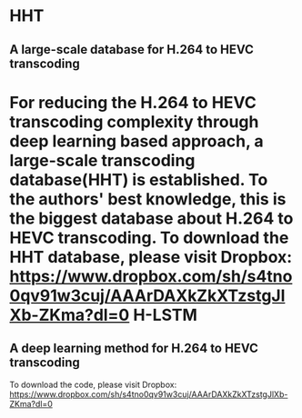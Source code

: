 HHT
====
A large-scale database for H.264 to HEVC transcoding
-------  
For reducing the H.264 to HEVC transcoding complexity through deep learning based approach, a large-scale transcoding database(HHT) is established. To the authors' best knowledge, this is the biggest database about H.264 to HEVC transcoding. To download the HHT database, please visit Dropbox: https://www.dropbox.com/sh/s4tno0qv91w3cuj/AAArDAXkZkXTzstgJlXb-ZKma?dl=0
H-LSTM
====
A deep learning method for H.264 to HEVC transcoding
------- 
To download the code, please visit Dropbox: https://www.dropbox.com/sh/s4tno0qv91w3cuj/AAArDAXkZkXTzstgJlXb-ZKma?dl=0
